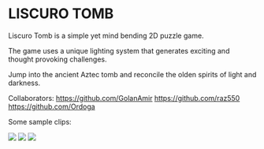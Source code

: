 # LISCURO TOMB

Liscuro Tomb is a simple yet mind bending 2D puzzle game.

The game uses a unique lighting system that generates exciting and thought provoking challenges.

Jump into the ancient Aztec tomb and reconcile the olden spirits of light and darkness.

Collaborators:
https://github.com/GolanAmir
https://github.com/raz550
https://github.com/Ordoga

Some sample clips:

![](https://github.com/Benja-Boi/Liscuro-Tomb/blob/main/Liscuro%201.gif)
![](https://github.com/Benja-Boi/Liscuro-Tomb/blob/main/Liscuro%202.gif)
![](https://github.com/Benja-Boi/Liscuro-Tomb/blob/main/Liscuro%203.gif)
